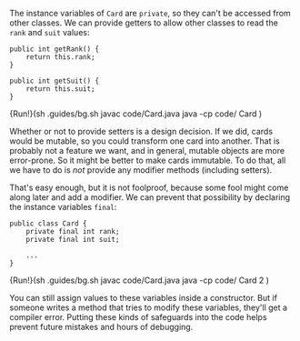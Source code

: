 The instance variables of `Card` are `private`, so they can't be accessed from other classes.
We can provide getters to allow other classes to read the `rank` and `suit` values:

```code
public int getRank() {
    return this.rank;
}

public int getSuit() {
    return this.suit;
}
```

{Run!}(sh .guides/bg.sh javac code/Card.java java -cp code/ Card )



Whether or not to provide setters is a design decision.
If we did, cards would be mutable, so you could transform one card into another.
That is probably not a feature we want, and in general, mutable objects are more error-prone.
So it might be better to make cards immutable.
To do that, all we have to do is *not* provide any modifier methods (including setters).


That's easy enough, but it is not foolproof, because some fool might come along later and add a modifier.
We can prevent that possibility by declaring the instance variables `final`:

```code
public class Card {
    private final int rank;
    private final int suit;

    ...
}
```

{Run!}(sh .guides/bg.sh javac code/Card.java java -cp code/ Card 2 )


You can still assign values to these variables inside a constructor.
But if someone writes a method that tries to modify these variables, they'll get a compiler error.
Putting these kinds of safeguards into the code helps prevent future mistakes and hours of debugging.